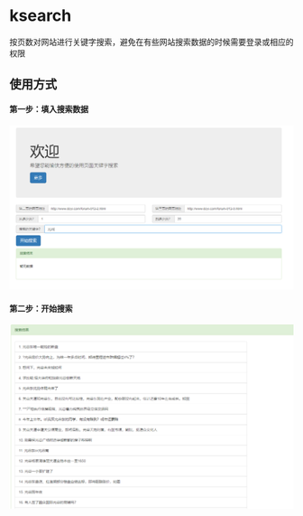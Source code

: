 # ksearch
按页数对网站进行关键字搜索，避免在有些网站搜索数据的时候需要登录或相应的权限

## 使用方式

#### 第一步：填入搜索数据
![image](https://raw.githubusercontent.com/zhexiao/ksearch/master/_example/1.png)

#### 第二步：开始搜索
![image](https://raw.githubusercontent.com/zhexiao/ksearch/master/_example/2.png)



